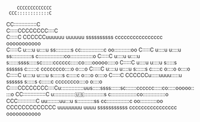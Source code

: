         CCCCCCCCCCCCC                                                                        
     CCC::::::::::::C                                                                        
   CC:::::::::::::::C                                                                        
  C:::::CCCCCCCC::::C                                                                        
 C:::::C       CCCCCCuuuuuu    uuuuuu      ssssssssss       cccccccccccccccc   ooooooooooo   
C:::::C              u::::u    u::::u    ss::::::::::s    cc:::::::::::::::c oo:::::::::::oo 
C:::::C              u::::u    u::::u  ss:::::::::::::s  c:::::::::::::::::co:::::::::::::::o
C:::::C              u::::u    u::::u  s::::::ssss:::::sc:::::::cccccc:::::co:::::ooooo:::::o
C:::::C              u::::u    u::::u   s:::::s  ssssss c::::::c     ccccccco::::o     o::::o
C:::::C              u::::u    u::::u     s::::::s      c:::::c             o::::o     o::::o
C:::::C              u::::u    u::::u        s::::::s   c:::::c             o::::o     o::::o
 C:::::C       CCCCCCu:::::uuuu:::::u  ssssss   s:::::s c::::::c     ccccccco::::o     o::::o
  C:::::CCCCCCCC::::Cu:::::::::::::::uus:::::ssss::::::sc:::::::cccccc:::::co:::::ooooo:::::o
   CC:::::::::::::::C u:::::::::::::::us::::::::::::::s  c:::::::::::::::::co:::::::::::::::o
     CCC::::::::::::C  uu::::::::uu:::u s:::::::::::ss    cc:::::::::::::::c oo:::::::::::oo 
        CCCCCCCCCCCCC    uuuuuuuu  uuuu  sssssssssss        cccccccccccccccc   ooooooooooo   
                                                                                             
                                                                                             
                                                                                             
                                                                                             

